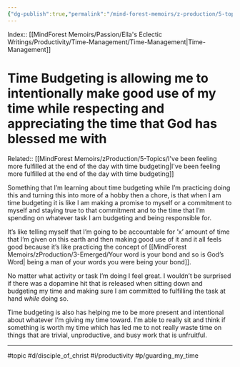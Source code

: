 ```yaml
---
{"dg-publish":true,"permalink":"/mind-forest-memoirs/z-production/5-topics/time-budgeting-is-allowing-me-to-intentionally-make-good-use-of-my-time-while-respecting-and-appreciating-the-time-that-god-has-blessed-me-with/"}
---
```


Index:: [[MindForest Memoirs/Passion/Ella's Eclectic Writings/Productivity/Time-Management/Time-Management\|Time-Management]]
# Time Budgeting is allowing me to intentionally make good use of my time while respecting and appreciating the time that God has blessed me with
Related:: [[MindForest Memoirs/zProduction/5-Topics/I've been feeling more fulfilled at the end of the day with time budgeting\|I've been feeling more fulfilled at the end of the day with time budgeting]]

Something that I’m learning about time budgeting while I’m practicing doing this and turning this into more of a hobby then a chore, is that when I am time budgeting it is like I am making a promise to myself or a commitment to myself and staying true to that commitment and to the time that I’m spending on whatever task I am budgeting and being responsible for.

It’s like telling myself that I’m going to be accountable for ’x’ amount of time that I’m given on this earth and then making good use of it and it all feels good because it’s like practicing the concept of [[MindForest Memoirs/zProduction/3-Emerged/Your word is your bond and so is God’s Word\| being a man of your words you were being your bond]]. 

No matter what activity or task I’m doing I feel great. I wouldn’t be surprised if there was a  dopamine hit that is released when sitting down and budgeting my time and making sure I am committed to fulfilling the task at hand *while* doing so.  

Time budgeting is also has helping me to be more present and intentional about whatever I’m giving my time toward. I’m able to really sit and think if something is worth my time which has led me to not really waste time on things that are trivial, unproductive, and busy work that is unfruitful. 

---

#topic #d/disciple_of_christ #i/productivity  #p/guarding_my_time